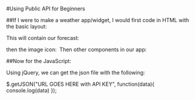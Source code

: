 #Using Public API for Beginners

##If I were to make a weather app/widget, I would first code in HTML with the basic layout:

This will contain our forecast:
<div class="weather-container">
    then the image icon:
    <img class="icon">
    Then other components in our app:
    <p class="weather"></p>
    <p class="temp"></p>
</div>

##Now for the JavaScript:

Using jQuery, we can get the json file with the following:

$.getJSON("URL GOES HERE with API KEY", function(data){
    console.log(data)
});